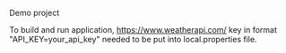 Demo project

To build and run application, https://www.weatherapi.com/ key in format "API_KEY=your_api_key" needed to be put into local.properties file.
